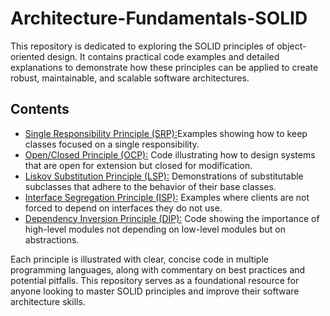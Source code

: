 # Architecture-Fundamentals-SOLID

This repository is dedicated to exploring the SOLID principles of object-oriented design. It contains practical code examples and detailed explanations to demonstrate how these principles can be applied to create robust, maintainable, and scalable software architectures.

## Contents

- [Single Responsibility Principle (SRP):](./solid/1-S-SRP.md)Examples showing how to keep classes focused on a single responsibility.
- [Open/Closed Principle (OCP):](./solid/2-O-OCP.md) Code illustrating how to design systems that are open for extension but closed for modification.
- [Liskov Substitution Principle (LSP):](./solid/3-L-LSP.md) Demonstrations of substitutable subclasses that adhere to the behavior of their base classes.
- [Interface Segregation Principle (ISP):](./solid/4-I-ISP.md) Examples where clients are not forced to depend on interfaces they do not use.
- [Dependency Inversion Principle (DIP):](./solid/5-D-DIP.md) Code showing the importance of high-level modules not depending on low-level modules but on abstractions.

Each principle is illustrated with clear, concise code in multiple programming languages, along with commentary on best practices and potential pitfalls. This repository serves as a foundational resource for anyone looking to master SOLID principles and improve their software architecture skills.

